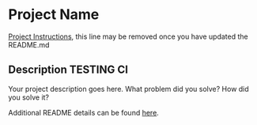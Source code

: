 # Project Name

[Project Instructions](./INSTRUCTIONS.md), this line may be removed once you have updated the README.md

## Description TESTING CI

Your project description goes here. What problem did you solve? How did you solve it?

Additional README details can be found [here](https://github.com/PrimeAcademy/readme-template/blob/master/README.md).
